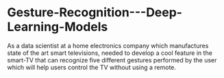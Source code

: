 # Gesture-Recognition---Deep-Learning-Models
As a data scientist at a home electronics company which manufactures state of the art smart televisions, needed to develop a cool feature in the smart-TV that can recognize five different gestures performed by the user which will help users control the TV without using a remote.
